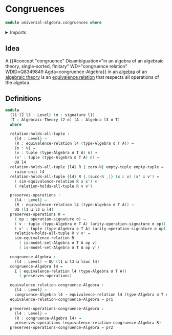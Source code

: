 # Congruences

```agda
module universal-algebra.congruences where
```

<details><summary>Imports</summary>

```agda
open import elementary-number-theory.natural-numbers

open import foundation.cartesian-product-types
open import foundation.dependent-pair-types
open import foundation.equivalence-relations
open import foundation.propositions
open import foundation.unit-type
open import foundation.universe-levels

open import lists.tuples

open import universal-algebra.algebraic-theories
open import universal-algebra.algebras
open import universal-algebra.signatures
```

</details>

## Idea

A
{{#concept "congruence" Disambiguation="in an algebra of an algebraic theory, single-sorted, finitary" WD="congruence relation" WDID=Q8349849 Agda=congruence-Algebra}}
in an [algebra](universal-algebra.algebras.md) of an
[algebraic theory](universal-algebra.algebraic-theories.md) is an
[equivalence relation](foundation.equivalence-relations.md) that respects all
operations of the algebra.

## Definitions

```agda
module _
  {l1 l2 l3 : Level} (σ : signature l1)
  (T : Algebraic-Theory l2 σ) (A : Algebra l3 σ T)
  where

  relation-holds-all-tuple :
    {l4 : Level} →
    (R : equivalence-relation l4 (type-Algebra σ T A)) →
    {n : ℕ} →
    (v : tuple (type-Algebra σ T A) n) →
    (v' : tuple (type-Algebra σ T A) n) →
    UU l4
  relation-holds-all-tuple {l4} R {.zero-ℕ} empty-tuple empty-tuple =
    raise-unit l4
  relation-holds-all-tuple {l4} R {.(succ-ℕ _)} (x ∷ v) (x' ∷ v') =
    ( sim-equivalence-relation R x x') ×
    ( relation-holds-all-tuple R v v')

  preserves-operations :
    {l4 : Level} →
    (R : equivalence-relation l4 (type-Algebra σ T A)) →
    UU (l1 ⊔ l3 ⊔ l4)
  preserves-operations R =
    ( op : operation-signature σ) →
    ( v : tuple (type-Algebra σ T A) (arity-operation-signature σ op)) →
    ( v' : tuple (type-Algebra σ T A) (arity-operation-signature σ op)) →
    relation-holds-all-tuple R v v' →
    sim-equivalence-relation R
      ( is-model-set-Algebra σ T A op v)
      ( is-model-set-Algebra σ T A op v')

  congruence-Algebra :
    (l4 : Level) → UU (l1 ⊔ l3 ⊔ lsuc l4)
  congruence-Algebra l4 =
    Σ ( equivalence-relation l4 (type-Algebra σ T A))
      ( preserves-operations)

  equivalence-relation-congruence-Algebra :
    {l4 : Level} →
    congruence-Algebra l4 → equivalence-relation l4 (type-Algebra σ T A)
  equivalence-relation-congruence-Algebra = pr1

  preserves-operations-congruence-Algebra :
    {l4 : Level} →
    (R : congruence-Algebra l4) →
    preserves-operations (equivalence-relation-congruence-Algebra R)
  preserves-operations-congruence-Algebra = pr2
```
